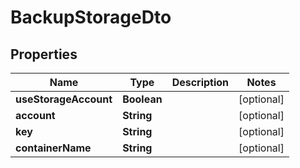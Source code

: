 

# BackupStorageDto


## Properties

| Name | Type | Description | Notes |
|------------ | ------------- | ------------- | -------------|
|**useStorageAccount** | **Boolean** |  |  [optional] |
|**account** | **String** |  |  [optional] |
|**key** | **String** |  |  [optional] |
|**containerName** | **String** |  |  [optional] |



